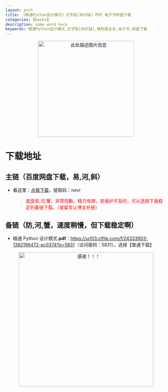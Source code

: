```yaml
---
layout: post
title: 《精通Python设计模式》文字版[非扫描] PDF 电子书网盘下载
categories: [books]
description: some word here
keywords: 精通Python设计模式,文字版[非扫描],精校版全本,电子书,网盘下载
---
```


<div align="center"><img src="https://pic.imgdb.cn/item/67062abbd29ded1a8c735366.png" alt="此处描述图片信息" width="300px" height="auto"></div>

# 下载地址

## 主链（百度网盘下载，易,河,斜）

- 看这里：[点我下载](https://pan.baidu.com/s/1iMXUbSbtZQZjDcqDmnWUyw?pwd=nevr)，提取码：nevr

  > <p style="color:red" >度盘易,河,蟹，非常抱歉。精力有限，若维护不及时，可以选择下面稳定的备链下载。（或留言让博主补链）</p>

## 备链（防,河,蟹，速度稍慢，但下载稳定啊）

- 精通 Python 设计模式.**pdf**：<https://url03.ctfile.com/f/24333903-1382196472-ec0374?p=5831>（访问密码：5831），选择【普通下载】

<div align="center"><img src="https://pic.imgdb.cn/item/6707df6bd29ded1a8ce37031.gif" alt="感谢！！！" width="420px" height="auto"/></div>
